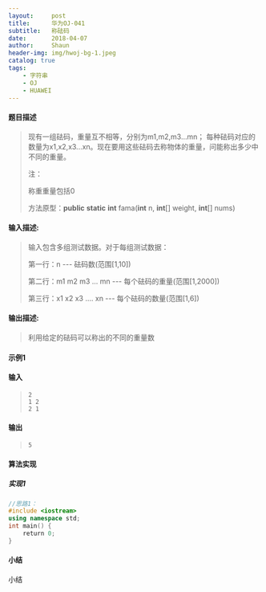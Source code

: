 ```yaml
---
layout:     post
title:      华为OJ-041
subtitle:   称砝码
date:       2018-04-07
author:     Shaun
header-img: img/hwoj-bg-1.jpeg
catalog: true
tags:
    - 字符串
    - OJ
    - HUAWEI
---
```



#### 题目描述

> 现有一组砝码，重量互不相等，分别为m1,m2,m3…mn；
> 每种砝码对应的数量为x1,x2,x3...xn。现在要用这些砝码去称物体的重量，问能称出多少中不同的重量。
>
>  注：
>
> 称重重量包括0
>
> 方法原型：**public** **static** **int** fama(**int** n, **int**[] weight, **int**[] nums)

#### 输入描述:

> 输入包含多组测试数据。对于每组测试数据：
>
> 第一行：n --- 砝码数(范围[1,10])
>
> 第二行：m1 m2 m3 ... mn --- 每个砝码的重量(范围[1,2000])
>
> 第三行：x1 x2 x3 .... xn --- 每个砝码的数量(范围[1,6])

#### 输出描述:

> 利用给定的砝码可以称出的不同的重量数

#### 示例1

#### 输入

> ```
> 2
> 1 2
> 2 1
> ```

#### 输出

> ```
> 5
> ```



#### 算法实现



##### 实现1

```C++
//思路1：
#include <iostream>
using namespace std;
int main() {
    return 0;
}
```




#### 小结

小结






